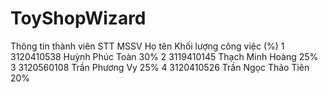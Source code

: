 # ToyShopWizard

Thông tin thành viên
STT   MSSV          Họ tên              Khối lượng công việc (%)
1   3120410538  Huỳnh Phúc Toàn                 30%
2   3119410145  Thạch Minh Hoàng                25%
3   3120560108  Trần Phương Vy                  25%
4   3120410526  Trần Ngọc Thảo Tiên             20%
